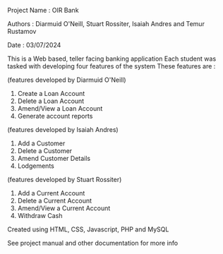 Project Name : OIR Bank

Authors : Diarmuid O'Neill, Stuart Rossiter, Isaiah Andres and Temur Rustamov

Date : 03/07/2024

This is a Web based, teller facing banking application
Each student was tasked with developing four features of the system
These features are : 

(features developed by Diarmuid O'Neill)

1. Create a Loan Account
2. Delete a Loan Account
3. Amend/View a Loan Account
4. Generate account reports

(features developed by Isaiah Andres)

1. Add a Customer
2. Delete a Customer
3. Amend Customer Details
4. Lodgements

(features developed by Stuart Rossiter)

1. Add a Current Account
2. Delete a Current Account
3. Amend/View a Current Account
4. Withdraw Cash

Created using HTML, CSS, Javascript, PHP and MySQL

See project manual and other documentation for more info
